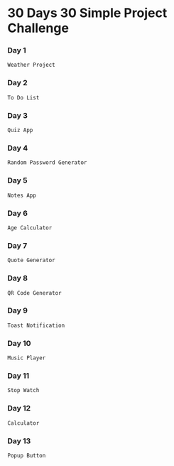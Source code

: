 # 30 Days 30 Simple Project Challenge

### Day 1
```
Weather Project
```

### Day 2
```
To Do List
```

### Day 3
```
Quiz App
```

### Day 4
```
Random Password Generator
```

### Day 5
```
Notes App
```

### Day 6
```
Age Calculator
```

### Day 7
```
Quote Generator
```

### Day 8
```
QR Code Generator
```

### Day 9
```
Toast Notification
```

### Day 10
```
Music Player
```

### Day 11
```
Stop Watch
```

### Day 12
```
Calculator
```

### Day 13
```
Popup Button
```